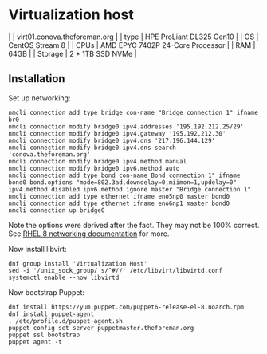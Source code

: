 # Virtualization host

| | virt01.conova.theforeman.org |
| type | HPE ProLiant DL325 Gen10 |
| OS | CentOS Stream 8 |
| CPUs | AMD EPYC 7402P 24-Core Processor |
| RAM | 64GB |
| Storage | 2 * 1TB SSD NVMe |

## Installation

Set up networking:

```
nmcli connection add type bridge con-name "Bridge connection 1" ifname br0
nmcli connection modify bridge0 ipv4.addresses '195.192.212.25/29'
nmcli connection modify bridge0 ipv4.gateway '195.192.212.30'
nmcli connection modify bridge0 ipv4.dns '217.196.144.129'
nmcli connection modify bridge0 ipv4.dns-search 'conova.theforeman.org'
nmcli connection modify bridge0 ipv4.method manual
nmcli connection modify bridge0 ipv6.method auto
nmcli connection add type bond con-name Bond connection 1" ifname bond0 bond.options "mode=802.3ad,downdelay=0,miimon=1,updelay=0" ipv4.method disabled ipv6.method ignore master "Bridge connection 1"
nmcli connection add type ethernet ifname eno5np0 master bond0
nmcli connection add type ethernet ifname eno6np1 master bond0
nmcli connection up bridge0
```

Note the options were derived after the fact. They may not be 100% correct. See [RHEL 8 networking documentation](https://access.redhat.com/documentation/en-us/red_hat_enterprise_linux/8/html/configuring_and_managing_networking/configuring-a-network-bridge_configuring-and-managing-networking) for more.

Now install libvirt:

```
dnf group install 'Virtualization Host'
sed -i '/unix_sock_group/ s/^#//' /etc/libvirt/libvirtd.conf
systemctl enable --now libvirtd
```

Now bootstrap Puppet:
```
dnf install https://yum.puppet.com/puppet6-release-el-8.noarch.rpm
dnf install puppet-agent
. /etc/profile.d/puppet-agent.sh
puppet config set server puppetmaster.theforeman.org
puppet ssl bootstrap
puppet agent -t
```

